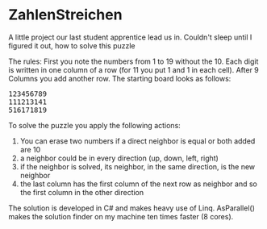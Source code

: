 ZahlenStreichen
===============

A little project our last student apprentice lead us in. Couldn't sleep until I figured it out, how to solve this puzzle

The rules: First you note the numbers from 1 to 19 without the 10. Each digit is written in one column of a row (for 11 you put 1 and 1 in each cell). After 9 Columns you add another row. The starting board looks as follows:

<pre>
123456789
111213141
516171819
</pre>

To solve the puzzle you apply the following actions:

1. You can erase two numbers if a direct neighbor is equal or both added are 10
2. a neighbor could be in every direction (up, down, left, right)
3. if the neighbor is solved, its neighbor, in the same direction, is the new neighbor
4. the last column has the first column of the next row as neighbor and so the first column in the other direction

The solution is developed in C# and makes heavy use of Linq. AsParallel() makes the solution finder on my machine ten times faster (8 cores).
